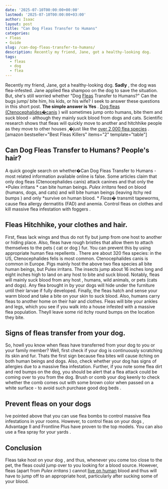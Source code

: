 ```yaml
---
date: '2025-07-10T00:00:00+00:00'
lastmod: '2025-07-10T00:00:00+03:00'
author: Isaac
layout: post
title: "Can Dog Fleas Transfer to Humans"
categories:
- Fleas
- Guide
slug: /can-dog-fleas-transfer-to-humans/
description: Recently my friend, Jane, got a healthy-looking dog.
tags: 
  - fleas
  - dog
  - flea
---
```

Recently my friend, Jane, got a healthy-looking dog.
**Sadly**
, the dog was flea-infested. Jane applied
flea shampoo
on the dog to save the situation.
But, she's still worried whether "Dog [Fleas](/posts/dog-has-fleas-and-sleeps-in-my-bed/) Transfer to Humans?" Can the bugs jump/ bite him, his kids, or his wife? I seek to answer these questions in this short post.
**The simple answer is Yes**
.
[Dog fleas (Ctenocephalides�canis](https://pestpolicy.com/best-[flea](/posts/how-to-tell-if-your-dog-has-fleas/)-combs-for-dogs/)
) will sometimes jump onto humans, bite them and suck blood - although they mainly suck blood from dogs and cats.
Scientific research
shows
that fleas will quickly move to another and
hitchhike people as they move to other houses
,�just like the
[over 2,000 flea species](https://ohioline.osu.edu/factsheet/HYG-2081-11)
.
[amazon bestseller="Best Fleas Killers" items="2" template="table"]
## Can Dog Fleas Transfer to Humans? People's hair?
A
quick google search on whether�Can Dog Fleas
Transfer to Humans - most related information available online is false. Some articles claim that only dog fleas (Ctenocephalides canis) attack canines and that only the
*Pulex irritans *
can
bite human
beings.
*Pulex irritans*
feed on blood (humans, dogs, and cats) and will bite human beings (leaving itchy red bumps ) and only
*survive on human blood. *
*Fleas�*
transmit tapeworms, cause flea allergy dermatitis (FAD) and anemia. Control
fleas on clothes
and
kill massive flea infestation with foggers
.
## Fleas Hitchhike, your clothes and hair.
First, fleas lack
wings and thus do not fly
but jump from one host to another or hiding place. Also, fleas have rough bristles that allow them to attach themselves to the pets (
cat or dog
) fur. You can prevent this by using appropriate
human flea repellents
.
There are about 320 flea species: in the US, Ctenocephalides felis is most common. Ctenocephalides canis is common in Europe. Pigs mainly host the above two
flea species all bite
human beings, but Pulex irritans.
The insects jump about 16 inches long and eight inches high to land on any host to bite and suck blood. Notably,
fleas will mainly suck blood from any host
, humans, wild animals, or pets (cats and dogs).
Any
flea brought in by your dogs will hide
under the furniture until their larvae if fully developed. Finally, the fleas hatch and sense your warm blood and take a
bite on your skin
to suck blood. Also,
humans carry fleas to another home
on their hair and clothes.
Fleas will bite
your ankles and legs, which you see if you walk into a house infested with a massive flea population. Theyll leave some rid itchy round bumps on the location they bite.
## Signs of fleas transfer from your dog.
So, howll you know when
fleas have transferred from your dog
to you or your family member? Well, first check if your dog is continuously scratching its skin and fur. Thats the first
sign because flea
bites will cause itching on both human beings and dogs.
Also, check whether your
dog has signs of allergies due to a massive flea
infestation. Further, if you note some
flea dirt
and red bumps on the dog, you should be alert that a flea attack could be coming over to you from the dog.
Brush or comb your dog keenly to check whether the comb comes out with some brown color when passed on a white surface - to avoid such purchase
good dog beds
.
## Prevent fleas on your dogs
Ive pointed above that you can use flea bombs
to control massive flea
infestations in your rooms. However, to
control fleas on your dogs
,
Advantage II
and
Frontline Plus
have proven to the top models. You can also use a
flea spray for your yards
.
## Conclusion
Fleas take host on your dog
, and thus, whenever you come too close to the pet, the fleas could jump over to you looking for a blood source.
However, fleas (apart from
*Pulex irritans*
) cannot
[live on human](https://pestpolicy.com/can-fleas-live-in-human-hair/)
blood and thus will have to jump off to an appropriate host, particularly after sucking some of your blood.
